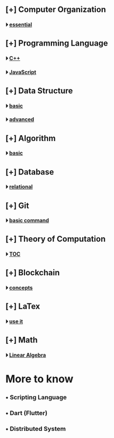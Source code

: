 

## [+] Computer Organization 
#### &#x23f5; [essential](./fundamental/Computer_Organization.md)

## [+] Programming Language 
#### &#x23f5; [C++](./programming_language/conceptC++.md)
#### &#x23f5; [JavaScript](./programming_language/JS/)

## [+] Data Structure 
#### &#x23f5; [basic](./data_structure/dataStructureBasic.md)
#### &#x23f5; [advanced](./data_structure/dataStructureAdvanced.md)

## [+] Algorithm 
#### &#x23f5; [basic](./algorithm/)

## [+] Database 
#### &#x23f5; [relational](./database/relationalDatabase.md)

## [+] Git 
#### &#x23f5; [basic command](./fundamental/Git.md)

## [+] Theory of Computation 
#### &#x23f5; [TOC](./fundamental/TOC.md)

## [+] Blockchain 
#### &#x23f5; [concepts](./blockchain/blockchain-concept.md)

## [+] LaTex 
#### &#x23f5; [use it](./LaTex/LaTex.md)

## [+] Math 
#### &#x23f5; [Linear Algebra](./Math/linearAlgebra.md)




# More to know

### • Scripting Language

### • Dart (Flutter)

### • Distributed System
